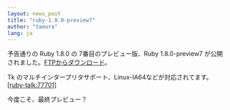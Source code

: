 ```yaml
---
layout: news_post
title: "ruby-1.8.0-preview7"
author: "tamura"
lang: ja
---
```


予告通りの Ruby 1.8.0 の 7番目のプレビュー版、Ruby 1.8.0-preview7
が公開されました。[FTPからダウンロード][1]。

Tk のマルチインタープリタサポート、Linux-IA64などが対応されてます。[\[ruby-talk:77701\]][2]

今度こそ、最終プレビュー？



[1]: https://cache.ruby-lang.org/pub/ruby/1.8/ruby-1.8.0-preview7.tar.gz
[2]: http://blade.nagaokaut.ac.jp/cgi-bin/scat.rb/ruby/ruby-talk/77701
